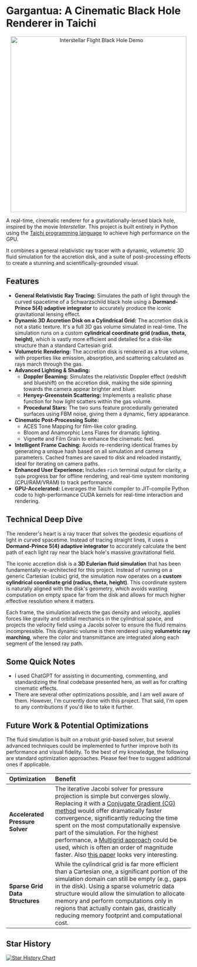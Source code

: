 # Gargantua: A Cinematic Black Hole Renderer in Taichi

<p align="center">
  <img src="./interstellar_flight_480_30fps.gif" 
       alt="Interstellar Flight Black Hole Demo" 
       width="480">
</p>

A real-time, cinematic renderer for a gravitationally-lensed black hole, inspired by the movie *Interstellar*. This project is built entirely in Python using the [Taichi programming language](https://www.taichi-lang.org/) to achieve high performance on the GPU.

It combines a general relativistic ray tracer with a dynamic, volumetric 3D fluid simulation for the accretion disk, and a suite of post-processing effects to create a stunning and scientifically-grounded visual.

## Features

-   **General Relativistic Ray Tracing:** Simulates the path of light through the curved spacetime of a Schwarzschild black hole using a **Dormand-Prince 5(4) adaptive integrator** to accurately produce the iconic gravitational lensing effect.
-   **Dynamic 3D Accretion Disk on a Cylindrical Grid:** The accretion disk is not a static texture. It's a full 3D gas volume simulated in real-time. The simulation runs on a custom **cylindrical coordinate grid (radius, theta, height)**, which is vastly more efficient and detailed for a disk-like structure than a standard Cartesian grid.
-   **Volumetric Rendering:** The accretion disk is rendered as a true volume, with properties like emission, absorption, and scattering calculated as rays march through the gas.
-   **Advanced Lighting & Shading:**
    -   **Doppler Beaming:** Simulates the relativistic Doppler effect (redshift and blueshift) on the accretion disk, making the side spinning towards the camera appear brighter and bluer.
    -   **Henyey-Greenstein Scattering:** Implements a realistic phase function for how light scatters within the gas volume.
    -   **Procedural Stars:** The two suns feature procedurally generated surfaces using FBM noise, giving them a dynamic, fiery appearance.
-   **Cinematic Post-Processing Suite:**
    -   ACES Tone Mapping for film-like color grading.
    -   Bloom and Anamorphic Lens Flares for dramatic lighting.
    -   Vignette and Film Grain to enhance the cinematic feel.
-   **Intelligent Frame Caching:** Avoids re-rendering identical frames by generating a unique hash based on all simulation and camera parameters. Cached frames are saved to disk and reloaded instantly, ideal for iterating on camera paths.
-   **Enhanced User Experience:** Includes `rich` terminal output for clarity, a `tqdm` progress bar for offline rendering, and real-time system monitoring (CPU/RAM/VRAM) to track performance.
-   **GPU-Accelerated:** Leverages the Taichi compiler to JIT-compile Python code to high-performance CUDA kernels for real-time interaction and rendering.

## Technical Deep Dive

The renderer's heart is a ray tracer that solves the geodesic equations of light in curved spacetime. Instead of tracing straight lines, it uses a **Dormand-Prince 5(4) adaptive integrator** to accurately calculate the bent path of each light ray near the black hole's massive gravitational field.

The iconic accretion disk is a **3D Eulerian fluid simulation** that has been fundamentally re-architected for this project. Instead of running on a generic Cartesian (cubic) grid, the simulation now operates on a **custom cylindrical coordinate grid (radius, theta, height)**. This coordinate system is naturally aligned with the disk's geometry, which avoids wasting computation on empty space far from the disk and allows for much higher effective resolution where it matters.

Each frame, the simulation advects the gas density and velocity, applies forces like gravity and orbital mechanics in the cylindrical space, and projects the velocity field using a Jacobi solver to ensure the fluid remains incompressible. This dynamic volume is then rendered using **volumetric ray marching**, where the color and transmittance are integrated along each segment of the lensed ray path.

## Some Quick Notes

-   I used ChatGPT for assisting in documenting, commenting, and standardizing the final codebase presented here, as well as for crafting cinematic effects.
-   There are several other optimizations possible, and I am well aware of them. However, I'm currently done with this project. That said, I'm open to any contributions if you'd like to take it further.

## Future Work & Potential Optimizations

The fluid simulation is built on a robust grid-based solver, but several advanced techniques could be implemented to further improve both its performance and visual fidelity. To the best of my knowledge, the following are standard optimization approaches. Please feel free to suggest additional ones if applicable.

| Optimization                | Benefit                                                                                                                                                                                                                                                                                                                                                              |
| :-------------------------- | :------------------------------------------------------------------------------------------------------------------------------------------------------------------------------------------------------------------------------------------------------------------------------------------------------------------------------------------------------------------- |
| **Accelerated Pressure Solver** | The iterative Jacobi solver for pressure projection is simple but converges slowly. Replacing it with a [Conjugate Gradient (CG) method](https://www.cs.cmu.edu/~quake-papers/painless-conjugate-gradient.pdf) would offer dramatically faster convergence, significantly reducing the time spent on the most computationally expensive part of the simulation. For the highest performance, a [Multigrid approach](https://arxiv.org/pdf/2205.09411) could be used, which is often an order of magnitude faster. Also [this paper](https://arxiv.org/abs/2505.13390v1) looks very interesting. |
| **Sparse Grid Data Structures** | While the cylindrical grid is far more efficient than a Cartesian one, a significant portion of the simulation domain can still be empty (e.g., gaps in the disk). Using a sparse volumetric data structure would allow the simulation to allocate memory and perform computations only in regions that actually contain gas, drastically reducing memory footprint and computational cost.                                                                                                |

## Star History

<a href="https://www.star-history.com/#amirh0ss3in/Gargantua&Date">
 <picture>
   <source media="(prefers-color-scheme: dark)" srcset="https://api.star-history.com/svg?repos=amirh0ss3in/Gargantua&type=Date&theme=dark" />
   <source media="(prefers-color-scheme: light)" srcset="https://api.star-history.com/svg?repos=amirh0ss3in/Gargantua&type=Date" />
   <img alt="Star History Chart" src="https://api.star-history.com/svg?repos=amirh0ss3in/Gargantua&type=Date" />
 </picture>
</a>